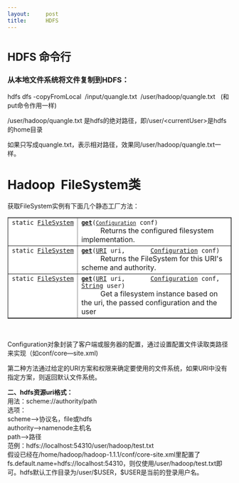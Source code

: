 ```yaml
---
layout:     post
title:      HDFS
---
```

<div id="article_content" class="article_content clearfix csdn-tracking-statistics" data-pid="blog" data-mod="popu_307" data-dsm="post">
								            <link rel="stylesheet" href="https://csdnimg.cn/release/phoenix/template/css/ck_htmledit_views-f76675cdea.css">
						<div class="htmledit_views" id="content_views">
                <h1><span style="font-size:24px;">HDFS 命令行</span><br></h1><h3>从本地文件系统将文件复制到HDFS：</h3><p>hdfs dfs -copyFromLocal  /input/quangle.txt  /user/hadoop/quangle.txt   (和 put命令作用一样)</p><p>/user/hadoop/quangle.txt 是hdfs的绝对路径，即/user/&lt;currentUser&gt;是hdfs的home目录</p><p>如果只写成quangle.txt，表示相对路径，效果同/user/hadoop/quangle.txt一样。</p><h1>Hadoop  FileSystem类<br></h1><p>获取FileSystem实例有下面几个静态工厂方法：</p><p></p><table summary="" width="100%" cellspacing="0" cellpadding="3" border="1"><tbody><tr class="TableRowColor" bgcolor="#FFFFFF"><td width="1%" valign="top" align="right"><span><code>static <a href="http://hadoop.apache.org/docs/r2.4.1/api/org/apache/hadoop/fs/FileSystem.html" rel="nofollow" title="class in org.apache.hadoop.fs">FileSystem</a></code></span></td><td><code><strong><a href="http://hadoop.apache.org/docs/r2.4.1/api/org/apache/hadoop/fs/FileSystem.html#get(org.apache.hadoop.conf.Configuration)" rel="nofollow">get</a></strong>(<code><a href="http://hadoop.apache.org/docs/r2.4.1/api/org/apache/hadoop/conf/Configuration.html" rel="nofollow" title="class in org.apache.hadoop.conf">Configuration</a></code> conf)</code><br>          Returns the configured filesystem implementation.</td></tr><tr class="TableRowColor" bgcolor="#FFFFFF"><td width="1%" valign="top" align="right"><span><code>static <a href="http://hadoop.apache.org/docs/r2.4.1/api/org/apache/hadoop/fs/FileSystem.html" rel="nofollow" title="class in org.apache.hadoop.fs">FileSystem</a></code></span></td><td><code><strong><a href="http://hadoop.apache.org/docs/r2.4.1/api/org/apache/hadoop/fs/FileSystem.html#get(java.net.URI,%20org.apache.hadoop.conf.Configuration)" rel="nofollow">get</a></strong>(<a href="http://download.oracle.com/javase/6/docs/api/java/net/URI.html?is-external=true" rel="nofollow" title="class or interface in java.net">URI</a> uri,       <a href="http://hadoop.apache.org/docs/r2.4.1/api/org/apache/hadoop/conf/Configuration.html" rel="nofollow" title="class in org.apache.hadoop.conf">Configuration</a> conf)</code><br>          Returns the FileSystem for this URI's scheme and authority.</td></tr><tr class="TableRowColor" bgcolor="#FFFFFF"><td width="1%" valign="top" align="right"><span><code>static <a href="http://hadoop.apache.org/docs/r2.4.1/api/org/apache/hadoop/fs/FileSystem.html" rel="nofollow" title="class in org.apache.hadoop.fs">FileSystem</a></code></span></td><td><code><strong><a href="http://hadoop.apache.org/docs/r2.4.1/api/org/apache/hadoop/fs/FileSystem.html#get(java.net.URI,%20org.apache.hadoop.conf.Configuration,%20java.lang.String)" rel="nofollow">get</a></strong>(<a href="http://download.oracle.com/javase/6/docs/api/java/net/URI.html?is-external=true" rel="nofollow" title="class or interface in java.net">URI</a> uri,       <a href="http://hadoop.apache.org/docs/r2.4.1/api/org/apache/hadoop/conf/Configuration.html" rel="nofollow" title="class in org.apache.hadoop.conf">Configuration</a> conf,       <a href="http://download.oracle.com/javase/6/docs/api/java/lang/String.html?is-external=true" rel="nofollow" title="class or interface in java.lang">String</a> user)</code><br>          Get a filesystem instance based on the uri, the passed configuration and the user</td></tr></tbody></table><br><p>Configuration对象封装了客户端或服务器的配置，通过设置配置文件读取类路径来实现（如conf/core—site.xml)</p><p>第二种方法通过给定的URI方案和权限来确定要使用的文件系统，如果URI中没有指定方案，则返回默认文件系统。<br></p><p><strong>二、hdfs资源uri格式：</strong><br>用法：scheme://authority/path<br>选项：<br>scheme–&gt;协议名，file或hdfs<br>authority–&gt;namenode主机名<br>path–&gt;路径<br>范例：hdfs://localhost:54310/user/hadoop/test.txt<br>假设已经在/home/hadoop/hadoop-1.1.1/conf/core-site.xml里配置了fs.default.name=hdfs://localhost:54310，则仅使用/user/hadoop/test.txt即可。hdfs默认工作目录为/user/$USER，$USER是当前的登录用户名。<br></p>            </div>
                </div>